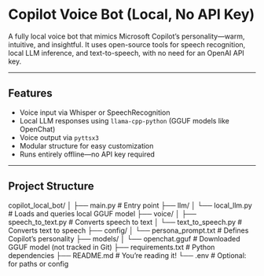 #  Copilot Voice Bot (Local, No API Key)

A fully local voice bot that mimics Microsoft Copilot’s personality—warm, intuitive, and insightful. It uses open-source tools for speech recognition, local LLM inference, and text-to-speech, with no need for an OpenAI API key.

---

##  Features

-  Voice input via Whisper or SpeechRecognition
-  Local LLM responses using `llama-cpp-python` (GGUF models like OpenChat)
-  Voice output via `pyttsx3`
-  Modular structure for easy customization
-  Runs entirely offline—no API key required

---

##  Project Structure

copilot_local_bot/ │ ├── main.py                     # Entry point ├── llm/ │   └── local_llm.py            # Loads and queries local GGUF model ├── voice/ │   ├── speech_to_text.py       # Converts speech to text │   └── text_to_speech.py       # Converts text to speech ├── config/ │   └── persona_prompt.txt      # Defines Copilot’s personality ├── models/ │   └── openchat.gguf           # Downloaded GGUF model (not tracked in Git) ├── requirements.txt            # Python dependencies ├── README.md                   # You’re reading it! └── .env                        # Optional: for paths or config



